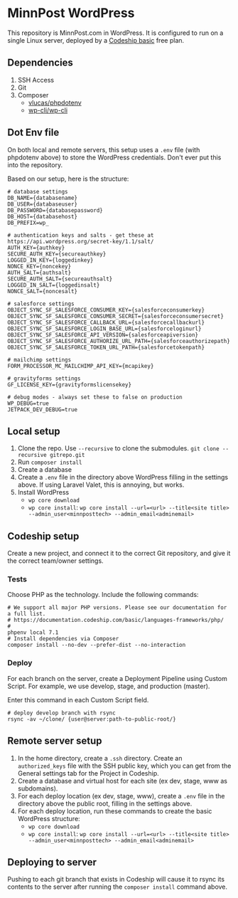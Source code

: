 # MinnPost WordPress

This repository is MinnPost.com in WordPress. It is configured to run on a single Linux server, deployed by a [Codeship basic](https://codeship.com/features/basic) free plan.

## Dependencies

1. SSH Access
2. Git
3. Composer
    - [vlucas/phpdotenv](https://github.com/vlucas/phpdotenv)
    - [wp-cli/wp-cli](https://packagist.org/packages/wp-cli/wp-cli)

## Dot Env file

On both local and remote servers, this setup uses a `.env` file (with phpdotenv above) to store the WordPress credentials. Don't ever put this into the repository.

Based on our setup, here is the structure:

```
# database settings
DB_NAME={databasename}
DB_USER={databaseuser}
DB_PASSWORD={databasepassword}
DB_HOST={databasehost}
DB_PREFIX=wp_

# authentication keys and salts - get these at https://api.wordpress.org/secret-key/1.1/salt/
AUTH_KEY={authkey}
SECURE_AUTH_KEY={secureauthkey}
LOGGED_IN_KEY={loggedinkey}
NONCE_KEY={noncekey}
AUTH_SALT={authsalt}
SECURE_AUTH_SALT={secureauthsalt}
LOGGED_IN_SALT={loggedinsalt}
NONCE_SALT={noncesalt}

# salesforce settings
OBJECT_SYNC_SF_SALESFORCE_CONSUMER_KEY={salesforceconsumerkey}
OBJECT_SYNC_SF_SALESFORCE_CONSUMER_SECRET={salesforceconsumersecret}
OBJECT_SYNC_SF_SALESFORCE_CALLBACK_URL={salesforcecallbackurl}
OBJECT_SYNC_SF_SALESFORCE_LOGIN_BASE_URL={salesforceloginurl}
OBJECT_SYNC_SF_SALESFORCE_API_VERSION={salesforceapiversion}
OBJECT_SYNC_SF_SALESFORCE_AUTHORIZE_URL_PATH={salesforceauthorizepath}
OBJECT_SYNC_SF_SALESFORCE_TOKEN_URL_PATH={salesforcetokenpath}

# mailchimp settings
FORM_PROCESSOR_MC_MAILCHIMP_API_KEY={mcapikey}

# gravityforms settings
GF_LICENSE_KEY={gravityformslicensekey}

# debug modes - always set these to false on production
WP_DEBUG=true
JETPACK_DEV_DEBUG=true
```

## Local setup

1. Clone the repo. Use `--recursive` to clone the submodules. `git clone --recursive gitrepo.git`
2. Run `composer install`
3. Create a database
4. Create a `.env` file in the directory above WordPress filling in the settings above. If using Laravel Valet, this is annoying, but works.
5. Install WordPress
    - `wp core download`
    - `wp core install`:  `wp core install --url=<url> --title<site title> --admin_user<minnposttech> --admin_email<adminemail>`

## Codeship setup

Create a new project, and connect it to the correct Git repository, and give it the correct team/owner settings.

### Tests

Choose PHP as the technology. Include the following commands:

```
# We support all major PHP versions. Please see our documentation for a full list.
# https://documentation.codeship.com/basic/languages-frameworks/php/
#
phpenv local 7.1
# Install dependencies via Composer
composer install --no-dev --prefer-dist --no-interaction
```

### Deploy

For each branch on the server, create a Deployment Pipeline using Custom Script. For example, we use develop, stage, and production (master).

Enter this command in each Custom Script field.

```
# deploy develop branch with rsync
rsync -av ~/clone/ {user@server:path-to-public-root/}
```

## Remote server setup

1. In the home directory, create a `.ssh` directory. Create an `authorized_keys` file with the SSH public key, which you can get from the General settings tab for the Project in Codeship.
2. Create a database and virtual host for each site (ex dev, stage, www as subdomains).
3. For each deploy location (ex dev, stage, www), create a `.env` file in the directory above the public root, filling in the settings above.
4. For each deploy location, run these commands to create the basic WordPress structure:
    - `wp core download`
    - `wp core install`:  `wp core install --url=<url> --title<site title> --admin_user<minnposttech> --admin_email<adminemail>`


## Deploying to server

Pushing to each git branch that exists in Codeship will cause it to rsync its contents to the server after running the `composer install` command above.
